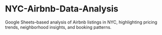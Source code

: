 # NYC-Airbnb-Data-Analysis
Google Sheets–based analysis of Airbnb listings in NYC, highlighting pricing trends, neighborhood insights, and booking patterns.
